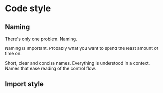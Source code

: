 # Code style

## Naming

There's only one problem. Naming.

Naming is important. Probably what you want to spend the least amount of time on.

Short, clear and concise names. Everything is understood in a context.
Names that ease reading of the control flow.

## Import style

